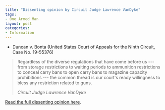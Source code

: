 ```yaml
---
title: "Dissenting opinion by Circuit Judge Lawrence VanDyke"
tags:
- One Armed Man
layout: post
categories:
- Information
---
```


- Duncan v. Bonta (United States Court of Appeals for the Ninth Circuit, Case No. 19-55376)

> Regardless of the diverse regulations that have come before us --- from storage restrictions to waiting periods to ammunition restrictions to conceal carry bans to open carry bans to magazine capacity prohibitions --- the common thread is our court's ready willingness to bless any restriction related to guns.
> 
> <cite>Circuit Judge Lawrence VanDyke</cite>

[Read the full dissenting opinion here](https://www.trigger-treat.com/20211130-duncan-v-bonta/vandyke).